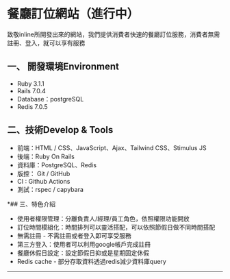 # 餐廳訂位網站（進行中）
致敬inline所開發出來的網站，我們提供消費者快速的餐廳訂位服務，消費者無需註冊、登入，就可以享有服務 

## 一、 開發環境Environment

- Ruby 3.1.1
- Rails 7.0.4
- Database：postgreSQL
- Redis 7.0.5

## 二、技術Develop & Tools

- 前端：HTML / CSS、JavaScript、Ajax、Tailwind CSS、Stimulus JS
- 後端：Ruby On Rails
- 資料庫：PostgreSQL、Redis
- 版控： Git / GitHub
- CI : Github Actions
- 測試：rspec / capybara

*## 三、特色介紹

- 使用者權限管理：分離負責人/經理/員工角色，依照權限功能開放  
- 訂位時間模組化：時間排列可以靈活搭配，可以依照節假日做不同時間搭配
- 無需註冊 - 不需註冊或者登入即可享受服務
- 第三方登入：使用者可以利用google帳戶完成註冊    
- 餐廳休假日設定：設定節假日抑或是星期固定休假
- Redis cache - 部分存取資料透過redis減少資料庫query

***
